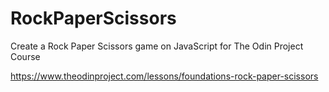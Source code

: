 # RockPaperScissors
Create a Rock Paper Scissors game on JavaScript for The Odin Project Course

https://www.theodinproject.com/lessons/foundations-rock-paper-scissors
